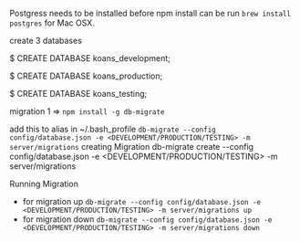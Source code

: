 
Postgress needs to be installed before npm install can be run
`brew install postgres` for Mac OSX.

create 3 databases

$ CREATE DATABASE koans_development;

$ CREATE DATABASE koans_production;

$ CREATE DATABASE koans_testing;


migration
1 => `npm install -g db-migrate`

add this to alias in ~/.bash_profile `db-migrate --config config/database.json -e <DEVELOPMENT/PRODUCTION/TESTING> -m server/migrations`
creating Migration
db-migrate create <name of migration> --config config/database.json -e <DEVELOPMENT/PRODUCTION/TESTING> -m server/migrations

Running Migration
* for migration up
	`db-migrate --config config/database.json -e <DEVELOPMENT/PRODUCTION/TESTING> -m server/migrations up`
* for migration down
	`db-migrate --config config/database.json -e <DEVELOPMENT/PRODUCTION/TESTING> -m server/migrations down`

